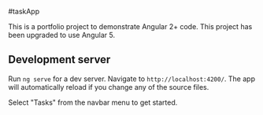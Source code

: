 #taskApp

This is a portfolio project to demonstrate Angular 2+ code.  This project has been upgraded to use Angular 5.

## Development server

Run `ng serve` for a dev server. Navigate to `http://localhost:4200/`. The app will automatically reload if you change any of the source files.

Select "Tasks" from the navbar menu to get started.


